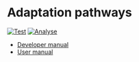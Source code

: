# Adaptation pathways
[![Test](https://github.com/Deltares-research/PathwaysGenerator/actions/workflows/test.yml/badge.svg)](https://github.com/Deltares-research/PathwaysGenerator/actions/workflows/test.yml)
[![Analyse](https://github.com/Deltares-research/PathwaysGenerator/actions/workflows/analyse.yml/badge.svg)](https://github.com/Deltares-research/PathwaysGenerator/actions/workflows/analyse.yml)

- [Developer manual](documentation/develop/index.rst)
- [User manual](documentation/use/index.rst)
